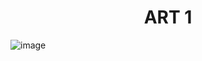 <h1 align="center" >
ART 1 
</h1>

![image](https://user-images.githubusercontent.com/42411943/191280779-8e43f446-c7f1-4725-b9a4-27b1e1abea97.png)

